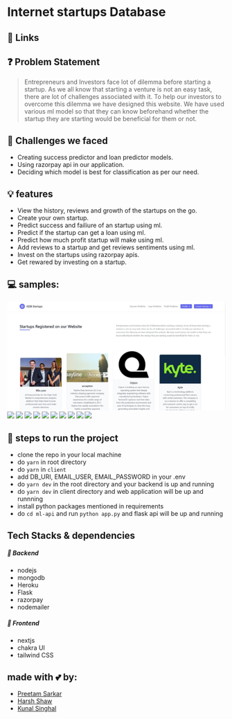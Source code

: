 # Internet startups Database

## 🔗 Links
<!-- - [Video Explanation](https://vimeo.com/501425359) -->
<!-- - [PPT]() -->


## ❓ Problem Statement
> Entrepreneurs and Investors face lot of dilemma before starting a startup. As we all know that starting a venture is not an easy task, there are lot of challenges associated with it. To help our investors to overcome this dilemma we have designed this website. We have used various ml model so that they can know beforehand whether the startup they are starting would be beneficial for them or not.

## 🤔 Challenges we faced
- Creating success predictor and loan predictor models.
- Using razorpay api in our application.
- Deciding which model is best for classification as per our need.

## 💡 features
- View the history, reviews and growth of the startups on the go.
- Create your own startup.
- Predict success and failiure of an startup using ml.
- Predict if the startup can get a loan using ml.
- Predict how much profit startup will make using ml.
- Add reviews to a startup and get reviews sentiments using ml.
- Invest on the startups using razorpay apis.
- Get rewared by investing on a startup.


## 💻 samples:
<img src="https://github.com/Kunal-2001/FTX-Hackathon/blob/master/mockups/home-page.jpg">
<img src="https://github.com/Kunal-2001/FTX-Hackathon/tree/master/mockups/loan-predictor.jpg">
<img src="https://github.com/Kunal-2001/FTX-Hackathon/tree/master/mockups/investment.jpg"> 
<img src="https://github.com/Kunal-2001/FTX-Hackathon/tree/master/mockups/payment-succesfful.jpg">
<img src="https://github.com/Kunal-2001/FTX-Hackathon/tree/master/mockups/give-rating.jpg">
<img src="https://github.com/Kunal-2001/FTX-Hackathon/tree/master/mockups/create-startup.jpg">
<img src="https://github.com/Kunal-2001/FTX-Hackathon/tree/master/mockups/loan-predictor.jpg">
<img src="https://github.com/Kunal-2001/FTX-Hackathon/tree/master/mockups/success-predictor.jpg">
<img src="https://github.com/Kunal-2001/FTX-Hackathon/tree/master/mockups/profile-1.jpg">
<img src="https://github.com/Kunal-2001/FTX-Hackathon/tree/master/mockups/profile-2.jpg">
<img src="https://github.com/Kunal-2001/FTX-Hackathon/tree/master/mockups/sign-up.jpg">


## 👣 steps to run the project
- clone the repo in your local machine
- do ```yarn``` in root directory
- do ```yarn``` in ```client```
- add DB_URI, EMAIL_USER, EMAIL_PASSWORD in your .env
- do ```yarn dev``` in the root directory and your backend is up and running
- do ```yarn dev``` in client directory and web application will be up and runnning
- install python packages mentioned in requirements
- do ```cd ml-api``` and run ```python app.py``` and flask api will be up and running


## Tech Stacks & dependencies
##### 🤖 Backend
- nodejs
- mongodb
- Heroku
- Flask
- razorpay
- nodemailer

##### 🌟 Frontend
- nextjs
- chakra UI
- tailwind CSS

## made with 💕 by: 
- [Preetam Sarkar](https://github.com/Leoravoe)
- [Harsh Shaw](https://github.com/harshshaw)
- [Kunal Singhal](https://github.com/Kunal-2001)
